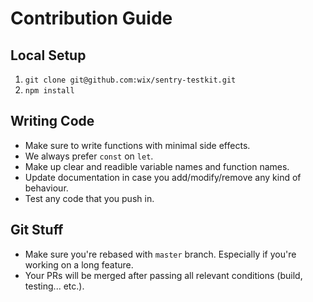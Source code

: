 # Contribution Guide

## Local Setup
1. `git clone git@github.com:wix/sentry-testkit.git`
2. `npm install`

## Writing Code
* Make sure to write functions with minimal side effects.
* We always prefer `const` on `let`.
* Make up clear and readible variable names and function names.
* Update documentation in case you add/modify/remove any kind of behaviour.
* Test any code that you push in. 

## Git Stuff
* Make sure you're rebased with `master` branch. Especially if you're working on a long feature.
* Your PRs will be merged after passing all relevant conditions (build, testing... etc.).
